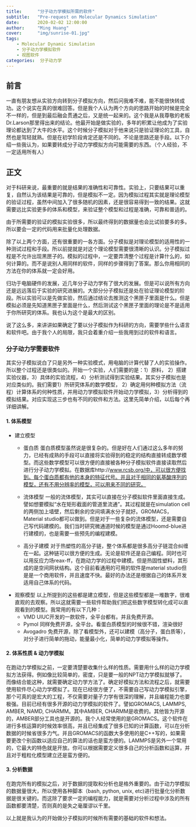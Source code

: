 ```yaml
---
title:      "分子动力学模拟所需的软件"
subtitle:   "Pre-request on Molecular Dynamics Simulation"
date:       2020-02-02 12:00:00
author:     "Ming Huang"
cover:      "img/sunrise-01.jpg"
tags:
    - Molecular Dynamic Simulation
    - 分子动力学模拟软件
    - 视图软件
categories:  分子动力学
---
```


## 前言

  一直有朋友想从实验方向转到分子模拟方向，然后问我难不难，能不能很快转成功。这个说实在真的很难回答。但是我个人认为两个方向的思路开始的时候是完全不一样的，但是到最后融会贯通之后，又是统一起来的。这个我是从我尊敬的老板Dr.Larson那里得出来的结论。他最开始是做实验的，多年的积累让他成为了实验理论都达到了大牛的水平。这个时候分子模拟对于他来说只是验证理论的工具，自然也是驾轻就熟。但是在初学阶段肯定还是不同的。不论是思路还是手段。以下介绍一些我认为，如果要转成分子动力学模拟方向可能需要的东西。（个人经验，不一定适用所有人）

## 正文
  对于科研来说，最重要的就是结果的准确性和可靠性。实验上，只要结果可以重复，自然认为该结果是可靠的，但是模拟不一定。因为模拟过程其实就是理论模型的验证过程，虽然中间加入了很多随机的因素，还是很容易得到一致的结果。这就需要远比实验更多的体系和模型，来验证整个模型和过程是准确，可靠和普适的。

  由于所需要的验证的模拟实验很多，所以最终得到的数据量也会比试验要多的多。所以要会一定的代码用来批量化处理数据。

  除了以上两个方面，还有很重要的一各方面。分子模拟是对理论模型的适用性的一种测试过程和手段。所以前提就是对这个理论模型需要很清晰的认识。分子模拟过程是不允许出现黑匣子的。模拟的过程中，一定要弄清整个过程是计算什么的，如何计算的。而不是说别人用同样的软件，同样的步骤得到了答案。那么你用相同的方法在你的体系就一定会好用。

  归功于电脑硬件的发展，近几年分子动力学有了很大的发展。但是可以说所有方向还是远远落后于实验的研究进展的。大部分分子模拟还是处在验证理论模型的阶段。所以实验可以是先做实验，然后通过结论去推测这个黑匣子里面是什么。但是模拟必须是先知道黑匣子里面是什么，然后测试这个黑匣子里面的理论是不是适用于你所研究的体系。我也认为这个是最大的区别。

  说了这么多，来讲讲如果确定了要以分子模拟作为科研的方向，需要学些什么语言和软件吧。由于我个人的局限，我只会着重介绍一些我用到过的软件和语言。
  
### 分子动力学需要软件
其实分子模拟说白了只是另外一种实验模式，用电脑的计算代替了人的实验操作。所以整个过程还是很类似的。开始一个实验，人们需要的是：1）原料， 2）搭建实验仪器，3）具体的实验流程，4）分析测试得到实验结果。其实分子模拟也是对应类似的。我们需要1）所研究体系的数学模型， 2）确定用何种模拟方法（流程）计算体系的何种性质，并用动力学模拟软件开始动力学模拟，3）分析得到的模拟结果。对应实现这三步也有不同的软件和方法。这里先简单介绍，以后每个再详细讲解。

#### 1. 体系模型
* 建立模型
  * 蛋白质
  蛋白质模型虽然说是很复杂的。但是好在人们通过这么多年的努力，已经有成熟的手段可以直接将实验得到的稳定的结构直接转成数学模型。而这些数学模型可以很方便的直接被各种分子模拟软件直接读取然后进行分子动力学模拟。在数据库http://www.rcsb.org/中，可以很方便找到。每个蛋白质都有他的本身的特征代号。并且对于相同的氨基酸序列的模型，还有不用分辨率的模型，可以用来不同的研究。

  * 流体模型
  一般的流体模型，其实可以直接在分子模拟软件里面直接生成。譬如想要模拟“水在矩形截面的管道里流通”。其过程就是在simulation cell的两侧加上墙壁，然后剩余的空间填满水分子就好。GROMACS，Material studio都可以做到。但是对于一些复杂的流体模型，还是需要自己写代码建模的。我们当时研究微通道时候的模型是通过Hoomd-blue进行建模的，也是需要一些预先的编程建模。

  * 高分子建模
  对于热塑性的高分子链，整个体系都是很多高分子链混合纠缠在一起。这种链可以很方便的生成。无论是软件还是自己编程。同时也可以用反应力场reax-ff，在跑动力学的过程中建模。但是热固性塑料，其形成的是空间网状结构。这个目前看通用的可用的软件是material studio但是是一个商用软件，并且速度不快。最好的办法还是根据自己的体系开发适用自己体系的代码。
* 观察模型
  以上所提到的这些都是建立模型，但是这些模型都是一堆数字，很难直观的去观察。所以这就需要一些软件帮助我们把这些数字模型转化成可以直观看到的模型。我常用的有以下几种：
  * VMD
    UIUC开发的一款软件，全平台都有。并且免费开源。
  * Pymol
    同样免费开源，全平台。看蛋白质模型的时候很不错，渲染很好
  * Avogadro
    免费开源，除了看模型外，还可以建模（高分子，蛋白质等），对分子进行简单的拖动，能量最小化，简单的动力学模拟等操作。

####  2. 体系性质 & 动力学模拟
  在跑动力学模拟之前，一定要清楚要收集什么样的性质。需要用什么样的动力学模拟方法获得。例如像比较简单的，密度，只是要一般的NPT动力学模拟就够了。而像结合能这种，就需要确定动力学方法了。确定好模拟方法和流程之后，就需要使用软件尽心动力学模拟了。现在已经很方便了，不需要自己写动力学模拟引擎，那个可真的是宏大的工程，不仅需要对量子力学有很深的理解，并且编程能力也要极强。目前已经有很多开源的动力学模拟的软件了。譬如GROMACS, LAMMPS, AMBER, NAMD, CHARMM。其中AMBER, CHARMM是收费的。其他皆为开源的，AMBER部分工具也是开源的。我个人经常使用的是GROMACS。这个软件在进行多核运算的时候效率很高，并且已经集成了很多已知的计算函数，可以在分析数据的时候省很多力气。并且GROMACS的函数大多使用的是C++写的，如果需要更改个别函数以适应自己的算法的话也是蛮方便的。LAMMPS是另外一个常用的，它最大的特色就是开放。你可以根据需要定义很多自己的分析函数和运算，并且对于粗粒化模型建立还是蛮方便的。

#### 3. 分析数据
  在跑完所有的模拟之后，对于数据的提取和分析也是格外重要的。由于动力学模拟的数据量很大，所以使用各种脚本（bash, python, unix, etc)进行批量化分析数据是很关键的。而这除了要求一定的编程能力，就是需要对分析过程中涉及的所有函数都要清楚，否则真的是失之毫厘谬以千里。

以上就是我认为的开始做分子模拟的时候所有需要的基础的软件和想法。



